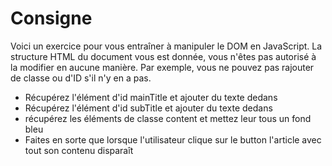 # Consigne

Voici un exercice pour vous entraîner à manipuler le DOM en JavaScript. La structure HTML du document vous est donnée, vous n'êtes pas autorisé à la modifier en aucune manière. Par exemple, vous ne pouvez pas rajouter de classe ou d'ID s'il n'y en a pas.

- Récupérez l'élément d'id mainTitle et ajouter du texte dedans
- Récupérez l'élément d'id subTitle et ajouter du texte dedans
- récupérez les éléments de classe content et mettez leur tous un fond bleu
- Faites en sorte que lorsque l'utilisateur clique sur le button l'article avec tout son contenu disparaît
